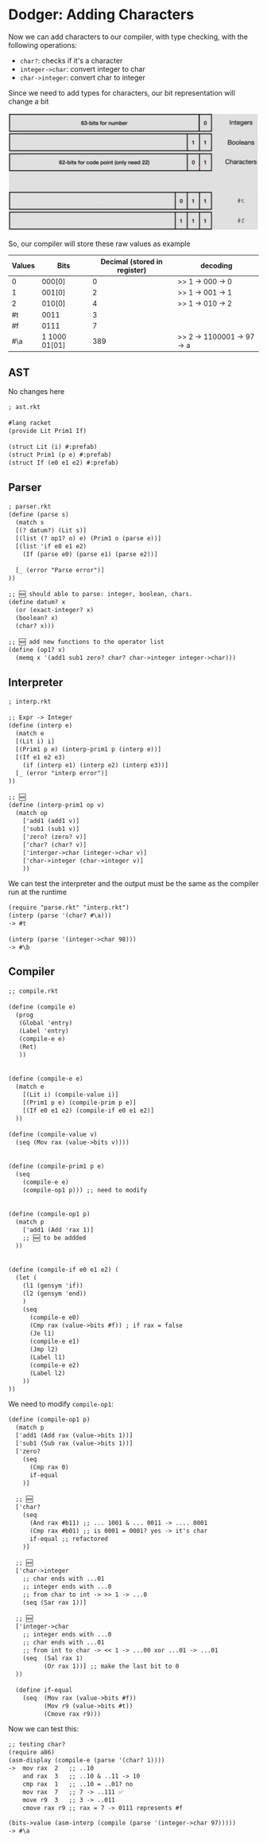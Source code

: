 # Dodger: Adding Characters

Now we can add characters to our compiler, with type checking, with the following operations:

- `char?`: checks if it's a character
- `integer->char`: convert integer to char
- `char->integer`: convert char to integer

Since we need to add types for characters, our bit representation will change a bit

![alt text](./assets/bit-representation.png)

So, our compiler will store these raw values as example

| Values | Bits          | Decimal (stored in register) | decoding                   |
| ------ | ------------- | ---------------------------- | -------------------------- |
| 0      | 000[0]        | 0                            | >> 1 -> 000 -> 0           |
| 1      | 001[0]        | 2                            | >> 1 -> 001 -> 1           |
| 2      | 010[0]        | 4                            | >> 1 -> 010 -> 2           |
| #t     | 0011          | 3                            |
| #f     | 0111          | 7                            |
| #\a    | 1 1000 01[01] | 389                          | >> 2 -> 1100001 -> 97 -> a |

## AST

No changes here

```racket
; ast.rkt

#lang racket
(provide Lit Prim1 If)

(struct Lit (i) #:prefab)
(struct Prim1 (p e) #:prefab)
(struct If (e0 e1 e2) #:prefab)
```

## Parser

```racket
; parser.rkt
(define (parse s)
  (match s
  [(? datum?) (Lit s)]
  [(list (? op1? o) e) (Prim1 o (parse e))]
  [(list 'if e0 e1 e2)
    (If (parse e0) (parse e1) (parse e2))]

  [_ (error "Parse error")]
))

;; 🆕 should able to parse: integer, boolean, chars.
(define datum? x
  (or (exact-integer? x)
  (boolean? x)
  (char? x)))

;; 🆕 add new functions to the operator list
(define (op1? x)
  (memq x '(add1 sub1 zero? char? char->integer integer->char)))
```

## Interpreter

```racket
; interp.rkt

;; Expr -> Integer
(define (interp e)
  (match e
  [(Lit i) i]
  [(Prim1 p e) (interp-prim1 p (interp e))]
  [(If e1 e2 e3)
    (if (interp e1) (interp e2) (interp e3))]
  [_ (error "interp error")]
))

;; 🆕
(define (interp-prim1 op v)
  (match op
    ['add1 (add1 v)]
    ['sub1 (sub1 v)]
    ['zero? (zero? v)]
    ['char? (char? v)]
    ['interger->char (integer->char v)]
    ['char->integer (char->integer v)]
    ))
```

We can test the interpreter and the output must be the same as the compiler run at the runtime

```racket
(require "parse.rkt" "interp.rkt")
(interp (parse '(char? #\a)))
-> #t

(interp (parse '(integer->char 98)))
-> #\b
```

## Compiler

```racket
;; compile.rkt

(define (compile e)
  (prog
   (Global 'entry)
   (Label 'entry)
   (compile-e e)
   (Ret)
   ))


(define (compile-e e)
  (match e
    [(Lit i) (compile-value i)]
    [(Prim1 p e) (compile-prim p e)]
    [(If e0 e1 e2) (compile-if e0 e1 e2)]
  ))

(define (compile-value v)
  (seq (Mov rax (value->bits v))))


(define (compile-prim1 p e)
  (seq
    (compile-e e)
    (compile-op1 p))) ;; need to modify


(define (compile-op1 p)
  (match p
    ['add1 (Add 'rax 1)]
    ;; 🆕 to be addded
  ))


(define (compile-if e0 e1 e2) (
  (let (
    (l1 (gensym 'if))
    (l2 (gensym 'end))
    )
    (seq
      (compile-e e0)
      (Cmp rax (value->bits #f)) ; if rax = false
      (Je l1)
      (compile-e e1)
      (Jmp l2)
      (Label l1)
      (compile-e e2)
      (Label l2)
    ))
))
```

We need to modify `compile-op1`:

```racket
(define (compile-op1 p)
  (match p
  ['add1 (Add rax (value->bits 1))]
  ['sub1 (Sub rax (value->bits 1))]
  ['zero?
    (seq
      (Cmp rax 0)
      if-equal
    )]

  ;; 🆕
  ['char?
    (seq
      (And rax #b11) ;; ... 1001 & ... 0011 -> .... 0001
      (Cmp rax #b01) ;; is 0001 = 0001? yes -> it's char
      if-equal ;; refactored
    )]

  ;; 🆕
  ['char->integer
    ;; char ends with ...01
    ;; integer ends with ...0
    ;; from char to int -> >> 1 -> ...0
    (seq (Sar rax 1))]

  ;; 🆕
  ['integer->char
    ;; integer ends with ...0
    ;; char ends with ...01
    ;; from int to char -> << 1 -> ...00 xor ...01 -> ...01
    (seq  (Sal rax 1)
          (Or rax 1))] ;; make the last bit to 0
  ))

  (define if-equal
    (seq  (Mov rax (value->bits #f))
          (Mov r9 (value->bits #t))
          (Cmove rax r9)))
```

Now we can test this:

```racket
;; testing char?
(require a86)
(asm-display (compile-e (parse '(char? 1))))
->  mov rax  2   ;; ..10
    and rax  3   ;; ..10 & ..11 -> 10
    cmp rax  1   ;; ..10 = ..01? no
    mov rax  7   ;; 7 -> ..111 ✅
    move r9  3   ;; 3 -> ..011
    cmove rax r9 ;; rax = 7 -> 0111 represents #f
```

```racket
(bits->value (asm-interp (compile (parse '(integer->char 97)))))
-> #\a
```
